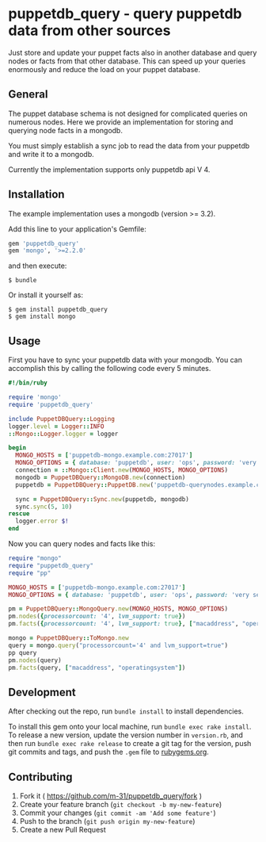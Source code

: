 # puppetdb_query - query puppetdb data from other sources

Just store and update your puppet facts also in another database and query nodes or facts from that other database.
This can speed up your queries enormously and reduce the load on your puppet database.

## General

The puppet database schema is not designed for complicated queries on numerous nodes. Here we provide
an implementation for storing and querying node facts in a mongodb.  

You must simply establish a sync job to read the data from your puppetdb and write it to a mongodb.

Currently the implementation supports only puppetdb api V 4.

## Installation
The example implementation uses a mongodb (version >= 3.2).

Add this line to your application's Gemfile:

```ruby
gem 'puppetdb_query'
gem 'mongo', '>=2.2.0'
```

and then execute:

    $ bundle

Or install it yourself as:

    $ gem install puppetdb_query
    $ gem install mongo 

## Usage

First you have to sync your puppetdb data with your mongodb.
You can accomplish this by calling the following code every 5 minutes.

```ruby
#!/bin/ruby

require 'mongo'
require 'puppetdb_query'

include PuppetDBQuery::Logging
logger.level = Logger::INFO
::Mongo::Logger.logger = logger

begin
  MONGO_HOSTS = ['puppetdb-mongo.example.com:27017']
  MONGO_OPTIONS = { database: 'puppetdb', user: 'ops', password: 'very secret' }
  connection = ::Mongo::Client.new(MONGO_HOSTS, MONGO_OPTIONS)
  mongodb = PuppetDBQuery::MongoDB.new(connection)
  puppetdb = PuppetDBQuery::PuppetDB.new('puppetdb-querynodes.example.com')

  sync = PuppetDBQuery::Sync.new(puppetdb, mongodb)
  sync.sync(5, 10)
rescue
  logger.error $!
end
```


Now you can query nodes and facts like this:

```ruby
require "mongo"
require "puppetdb_query"
require "pp"

MONGO_HOSTS = ['puppetdb-mongo.example.com:27017']
MONGO_OPTIONS = { database: 'puppetdb', user: 'ops', password: 'very secret' }

pm = PuppetDBQuery::MongoQuery.new(MONGO_HOSTS, MONGO_OPTIONS)
pm.nodes({processorcount: '4', lvm_support: true})
pm.facts({processorcount: '4', lvm_support: true}, ["macaddress", "operatingsystem"])

mongo = PuppetDBQuery::ToMongo.new
query = mongo.query("processorcount='4' and lvm_support=true")
pp query
pm.nodes(query)
pm.facts(query, ["macaddress", "operatingsystem"])
```

## Development

After checking out the repo, run `bundle install` to install dependencies.

To install this gem onto your local machine, run `bundle exec rake install`. To release a new version, update the version number in `version.rb`, and then run `bundle exec rake release` to create a git tag for the version, push git commits and tags, and push the `.gem` file to [rubygems.org](https://rubygems.org).

## Contributing

1. Fork it ( https://github.com/m-31/puppetdb_query/fork )
2. Create your feature branch (`git checkout -b my-new-feature`)
3. Commit your changes (`git commit -am 'Add some feature'`)
4. Push to the branch (`git push origin my-new-feature`)
5. Create a new Pull Request
